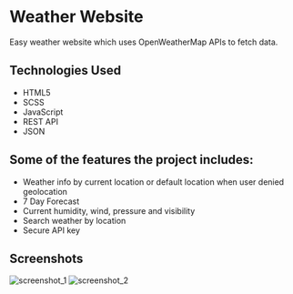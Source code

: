 # Weather Website
Easy weather website which uses OpenWeatherMap APIs to fetch data.

## Technologies Used
* HTML5
* SCSS
* JavaScript
* REST API
* JSON

## Some of the features the project includes:
* Weather info by current location or default location when user denied geolocation
* 7 Day Forecast
* Current humidity, wind, pressure and visibility
* Search weather by location
* Secure API key

## Screenshots 
![screenshot_1](https://github.com/oliwia9812/weather-app/blob/master/img/screenshot_one.png)
![screenshot_2](https://github.com/oliwia9812/weather-app/blob/master/img/screenshot_two.png)

